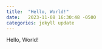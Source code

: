 ```yaml
---
title:  "Hello, World!"
date:   2023-11-08 16:30:48 -0500
categories: jekyll update
---
```


Hello, World!